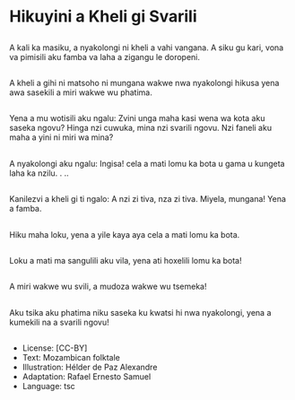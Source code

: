 # Hikuyini a Kheli gi Svarili

##
A kali ka masiku, a
nyakolongi ni kheli a
vahi vangana.
A siku gu kari, vona va
pimisili aku famba va
laha a zigangu le
doropeni.

##
A kheli a gihi ni
matsoho ni mungana
wakwe nwa nyakolongi
hikusa yena awa
sasekili a miri wakwe
wu phatima.

##
Yena a mu wotisili aku
ngalu: Zvini unga maha
kasi wena wa kota aku
saseka ngovu?
Hinga nzi cuwuka, mina
nzi svarili ngovu. Nzi
faneli aku maha a yini
ni miri wa mina?

##
A nyakolongi aku ngalu:
Ingisa! cela a mati lomu
ka bota u gama u
kungeta laha ka nzilu. .
..

##
Kanilezvi a kheli gi ti
ngalo: A nzi zi tiva, nza
zi tiva. Miyela,
mungana!
Yena a famba.

##
Hiku maha loku, yena a
yile kaya aya cela a
mati lomu ka bota.

##
Loku a mati ma
sangulili aku vila, yena
ati hoxelili lomu ka
bota!

##
A miri wakwe wu svili, a
mudoza wakwe wu
tsemeka!

##
Aku tsika aku phatima
niku saseka ku kwatsi hi
nwa nyakolongi, yena a
kumekili na a svarili
ngovu!

##
* License: [CC-BY]
* Text: Mozambican folktale
* Illustration: Hélder de Paz Alexandre
* Adaptation: Rafael Ernesto Samuel
* Language: tsc
